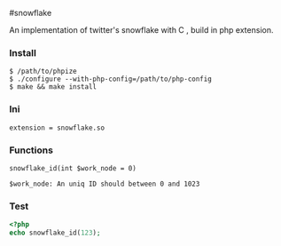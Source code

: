 #snowflake

An implementation of twitter's snowflake with C , build in php extension.

### Install
```
$ /path/to/phpize
$ ./configure --with-php-config=/path/to/php-config
$ make && make install
```

### Ini
```
extension = snowflake.so

```

### Functions

```
snowflake_id(int $work_node = 0)

$work_node: An uniq ID should between 0 and 1023 

```

### Test

```php
<?php
echo snowflake_id(123);

```

